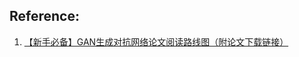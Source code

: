 



## Reference:
1. [【新手必备】GAN生成对抗网络论文阅读路线图（附论文下载链接）](https://cloud.tencent.com/developer/article/1368959)